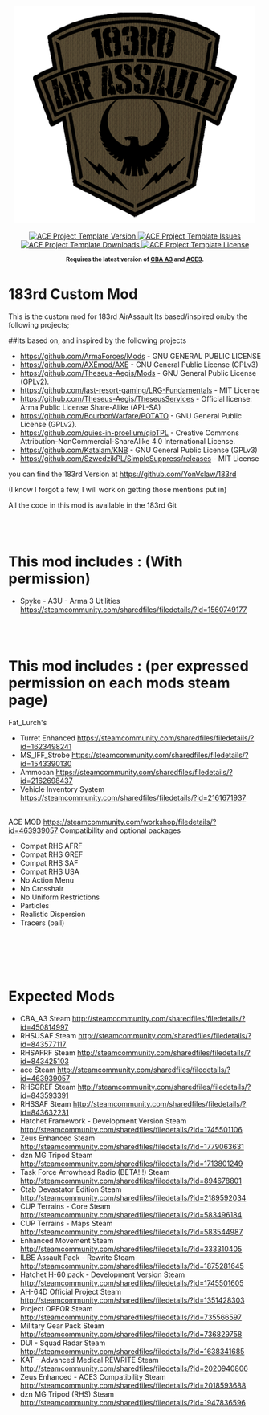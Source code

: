 <p align="center">
    <img src="183rd.png" width="480">
</p>

<p align="center">
    <a href="https://github.com/YonVclaw/183rd/releases/latest">
        <img src="https://img.shields.io/badge/Version-0.1.0-blue.svg?style=flat-square" alt="ACE Project Template Version">
    </a>
    <a href="https://github.com/YonVclaw/183rd/issues">
        <img src="https://img.shields.io/github/issues-raw/YonVclaw/Mod_Template.svg?style=flat-square&label=Issues" alt="ACE Project Template Issues">
    </a>
    <a href="https://github.com/YonVclaw/183rd/releases">
        <img src="https://img.shields.io/github/downloads/YonVclaw/Mod_Template/total.svg?style=flat-square&label=Downloads" alt="ACE Project Template Downloads">
    </a>
    <a href="https://github.com/YonVclaw/183rd/blob/master/LICENSE">
        <img src="https://img.shields.io/badge/License-MIT-red.svg?style=flat-square" alt="ACE Project Template License">
    </a>
</p>

<p align="center">
    <sup><strong>Requires the latest version of <a href="https://github.com/CBATeam/CBA_A3/releases">CBA A3</a> and <a href="https://github.com/acemod/ACE3/releases">ACE3</a>.<br/></strong></sup>
</p>

# 183rd Custom Mod


This is the custom mod for 183rd AirAssault
Its based/inspired on/by the following projects;


##Its based on, and inspired by the following projects
- https://github.com/ArmaForces/Mods  -  GNU GENERAL PUBLIC LICENSE
- https://github.com/AXEmod/AXE - GNU General Public License (GPLv3)
- https://github.com/Theseus-Aegis/Mods - GNU General Public License (GPLv2).
- https://github.com/last-resort-gaming/LRG-Fundamentals - MIT License
- https://github.com/Theseus-Aegis/TheseusServices - Official license: Arma Public License Share-Alike (APL-SA)
- https://github.com/BourbonWarfare/POTATO - GNU General Public License (GPLv2).
- https://github.com/quies-in-proelium/qipTPL - Creative Commons Attribution-NonCommercial-ShareAlike 4.0 International License.
- https://github.com/Katalam/KNB - GNU General Public License (GPLv3)
- https://github.com/SzwedzikPL/SimpleSuppress/releases - MIT License


you can find the 183rd Version at https://github.com/YonVclaw/183rd

(I know I forgot a few, I will work on getting those mentions put in)

All the code in this mod is available in the 183rd Git

<br/><br/>
# This mod includes : (With permission)

- Spyke - A3U - Arma 3 Utilities https://steamcommunity.com/sharedfiles/filedetails/?id=1560749177


<br/><br/>

# This mod includes : (per expressed permission on each mods steam page)


Fat_Lurch's
- Turret Enhanced https://steamcommunity.com/sharedfiles/filedetails/?id=1623498241
- MS_IFF_Strobe https://steamcommunity.com/sharedfiles/filedetails/?id=1543390130
- Ammocan https://steamcommunity.com/sharedfiles/filedetails/?id=2162698437
- Vehicle Inventory System https://steamcommunity.com/sharedfiles/filedetails/?id=2161671937
<br/><br/>

ACE MOD https://steamcommunity.com/workshop/filedetails/?id=463939057
  Compatibility and optional packages
  - Compat RHS AFRF
  - Compat RHS GREF
  - Compat RHS SAF
  - Compat RHS USA
  - No Action Menu
  - No Crosshair
  - No Uniform Restrictions
  - Particles
  - Realistic Dispersion
  - Tracers (ball)


<br/><br/>
<br/><br/>

# Expected Mods

- CBA_A3	Steam	http://steamcommunity.com/sharedfiles/filedetails/?id=450814997
- RHSUSAF	Steam	http://steamcommunity.com/sharedfiles/filedetails/?id=843577117
- RHSAFRF	Steam	http://steamcommunity.com/sharedfiles/filedetails/?id=843425103
- ace	Steam	http://steamcommunity.com/sharedfiles/filedetails/?id=463939057
- RHSGREF	Steam	http://steamcommunity.com/sharedfiles/filedetails/?id=843593391
- RHSSAF	Steam	http://steamcommunity.com/sharedfiles/filedetails/?id=843632231
- Hatchet Framework - Development Version	Steam	http://steamcommunity.com/sharedfiles/filedetails/?id=1745501106
- Zeus Enhanced	Steam	http://steamcommunity.com/sharedfiles/filedetails/?id=1779063631
- dzn MG Tripod	Steam	http://steamcommunity.com/sharedfiles/filedetails/?id=1713801249
- Task Force Arrowhead Radio (BETA!!!)	Steam	http://steamcommunity.com/sharedfiles/filedetails/?id=894678801
- Ctab Devastator Edition	Steam	http://steamcommunity.com/sharedfiles/filedetails/?id=2189592034
- CUP Terrains - Core	Steam	http://steamcommunity.com/sharedfiles/filedetails/?id=583496184
- CUP Terrains - Maps	Steam	http://steamcommunity.com/sharedfiles/filedetails/?id=583544987
- Enhanced Movement	Steam	http://steamcommunity.com/sharedfiles/filedetails/?id=333310405
- ILBE Assault Pack - Rewrite	Steam	http://steamcommunity.com/sharedfiles/filedetails/?id=1875281645
- Hatchet H-60 pack - Development Version	Steam	http://steamcommunity.com/sharedfiles/filedetails/?id=1745501605
- AH-64D Official Project	Steam	http://steamcommunity.com/sharedfiles/filedetails/?id=1351428303
- Project OPFOR	Steam	http://steamcommunity.com/sharedfiles/filedetails/?id=735566597
- Military Gear Pack	Steam	http://steamcommunity.com/sharedfiles/filedetails/?id=736829758
- DUI - Squad Radar	Steam	http://steamcommunity.com/sharedfiles/filedetails/?id=1638341685
- KAT - Advanced Medical REWRITE	Steam	http://steamcommunity.com/sharedfiles/filedetails/?id=2020940806
- Zeus Enhanced - ACE3 Compatibility	Steam	http://steamcommunity.com/sharedfiles/filedetails/?id=2018593688
- dzn MG Tripod (RHS)	Steam	http://steamcommunity.com/sharedfiles/filedetails/?id=1947836596
